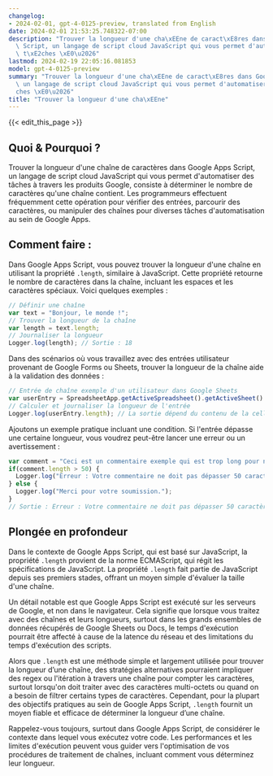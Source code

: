 ```yaml
---
changelog:
- 2024-02-01, gpt-4-0125-preview, translated from English
date: 2024-02-01 21:53:25.748322-07:00
description: "Trouver la longueur d'une cha\xEEne de caract\xE8res dans Google Apps\
  \ Script, un langage de script cloud JavaScript qui vous permet d'automatiser des\
  \ t\xE2ches \xE0\u2026"
lastmod: 2024-02-19 22:05:16.081853
model: gpt-4-0125-preview
summary: "Trouver la longueur d'une cha\xEEne de caract\xE8res dans Google Apps Script,\
  \ un langage de script cloud JavaScript qui vous permet d'automatiser des t\xE2\
  ches \xE0\u2026"
title: "Trouver la longueur d'une cha\xEEne"
---
```


{{< edit_this_page >}}

## Quoi & Pourquoi ?
Trouver la longueur d'une chaîne de caractères dans Google Apps Script, un langage de script cloud JavaScript qui vous permet d'automatiser des tâches à travers les produits Google, consiste à déterminer le nombre de caractères qu'une chaîne contient. Les programmeurs effectuent fréquemment cette opération pour vérifier des entrées, parcourir des caractères, ou manipuler des chaînes pour diverses tâches d'automatisation au sein de Google Apps.

## Comment faire :
Dans Google Apps Script, vous pouvez trouver la longueur d'une chaîne en utilisant la propriété `.length`, similaire à JavaScript. Cette propriété retourne le nombre de caractères dans la chaîne, incluant les espaces et les caractères spéciaux. Voici quelques exemples :

```javascript
// Définir une chaîne
var text = "Bonjour, le monde !";
// Trouver la longueur de la chaîne
var length = text.length;
// Journaliser la longueur
Logger.log(length); // Sortie : 18
```

Dans des scénarios où vous travaillez avec des entrées utilisateur provenant de Google Forms ou Sheets, trouver la longueur de la chaîne aide à la validation des données :

```javascript
// Entrée de chaîne exemple d'un utilisateur dans Google Sheets
var userEntry = SpreadsheetApp.getActiveSpreadsheet().getActiveSheet().getRange("A1").getValue();
// Calculer et journaliser la longueur de l'entrée
Logger.log(userEntry.length); // La sortie dépend du contenu de la cellule A1
```

Ajoutons un exemple pratique incluant une condition. Si l'entrée dépasse une certaine longueur, vous voudrez peut-être lancer une erreur ou un avertissement :

```javascript
var comment = "Ceci est un commentaire exemple qui est trop long pour notre base de données.";
if(comment.length > 50) {
  Logger.log("Erreur : Votre commentaire ne doit pas dépasser 50 caractères.");
} else {
  Logger.log("Merci pour votre soumission.");
}
// Sortie : Erreur : Votre commentaire ne doit pas dépasser 50 caractères.
```

## Plongée en profondeur
Dans le contexte de Google Apps Script, qui est basé sur JavaScript, la propriété `.length` provient de la norme ECMAScript, qui régit les spécifications de JavaScript. La propriété `.length` fait partie de JavaScript depuis ses premiers stades, offrant un moyen simple d'évaluer la taille d'une chaîne.

Un détail notable est que Google Apps Script est exécuté sur les serveurs de Google, et non dans le navigateur. Cela signifie que lorsque vous traitez avec des chaînes et leurs longueurs, surtout dans les grands ensembles de données récupérés de Google Sheets ou Docs, le temps d'exécution pourrait être affecté à cause de la latence du réseau et des limitations du temps d'exécution des scripts.

Alors que `.length` est une méthode simple et largement utilisée pour trouver la longueur d’une chaîne, des stratégies alternatives pourraient impliquer des regex ou l'itération à travers une chaîne pour compter les caractères, surtout lorsqu'on doit traiter avec des caractères multi-octets ou quand on a besoin de filtrer certains types de caractères. Cependant, pour la plupart des objectifs pratiques au sein de Google Apps Script, `.length` fournit un moyen fiable et efficace de déterminer la longueur d’une chaîne.

Rappelez-vous toujours, surtout dans Google Apps Script, de considérer le contexte dans lequel vous exécutez votre code. Les performances et les limites d'exécution peuvent vous guider vers l'optimisation de vos procédures de traitement de chaînes, incluant comment vous déterminez leur longueur.

